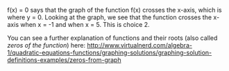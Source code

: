 f(x) = 0 says that the graph of the function f(x) crosses the x-axis,
which is where y = 0. Looking at the graph, we see that the function
crosses the x-axis when x = -1 and when x = 5. This is choice 2.

You can see a further explanation of functions and their roots (also
called *zeros of the function*) here:
<http://www.virtualnerd.com/algebra-1/quadratic-equations-functions/graphing-solutions/graphing-solution-definitions-examples/zeros-from-graph>
